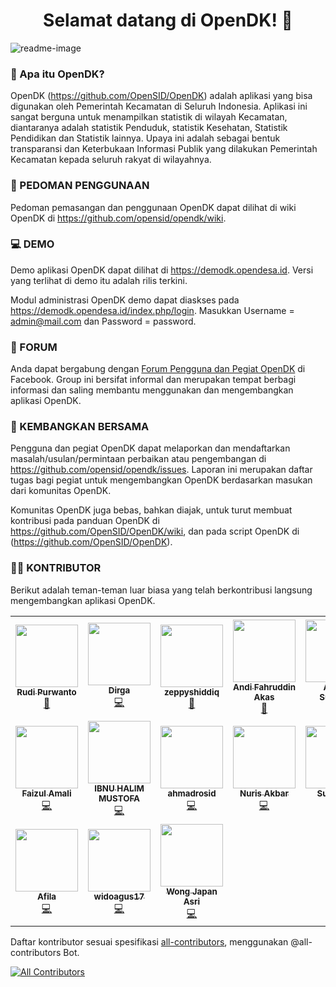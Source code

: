 <h1 align="center">Selamat datang di OpenDK! 👋</h1>

![readme-image](https://user-images.githubusercontent.com/45786885/120922202-f08b2180-c6f1-11eb-9105-22085a73ee64.png)

### 🤔 Apa itu OpenDK?
OpenDK (https://github.com/OpenSID/OpenDK) adalah aplikasi yang bisa digunakan oleh Pemerintah Kecamatan di Seluruh Indonesia. Aplikasi ini sangat berguna untuk menampilkan statistik di wilayah Kecamatan, diantaranya adalah statistik Penduduk, statistik Kesehatan, Statistik Pendidikan dan Statistik lainnya. Upaya ini adalah sebagai bentuk transparansi dan Keterbukaan Informasi Publik yang dilakukan Pemerintah Kecamatan kepada seluruh rakyat di wilayahnya.

### 📃 PEDOMAN PENGGUNAAN
Pedoman pemasangan dan penggunaan OpenDK dapat dilihat di wiki OpenDK di https://github.com/opensid/opendk/wiki.

### 💻 DEMO
Demo aplikasi OpenDK dapat dilihat di https://demodk.opendesa.id. Versi yang terlihat di demo itu adalah rilis terkini.

Modul administrasi OpenDK demo dapat diaskses pada https://demodk.opendesa.id/index.php/login. Masukkan Username = admin@mail.com dan Password = password.

### 💬 FORUM

Anda dapat bergabung dengan [Forum Pengguna dan Pegiat OpenDK](https://www.facebook.com/groups/opendk) di Facebook. Group ini bersifat informal dan merupakan tempat berbagi informasi dan saling membantu menggunakan dan mengembangkan aplikasi OpenDK.

### 🤝 KEMBANGKAN BERSAMA

Pengguna dan pegiat OpenDK dapat melaporkan dan mendaftarkan masalah/usulan/permintaan perbaikan atau pengembangan di https://github.com/opensid/opendk/issues. Laporan ini merupakan daftar tugas bagi pegiat untuk mengembangkan OpenDK berdasarkan masukan dari komunitas OpenDK.

Komunitas OpenDK juga bebas, bahkan diajak, untuk turut membuat kontribusi pada panduan OpenDK di https://github.com/OpenSID/OpenDK/wiki, dan pada script OpenDK di (https://github.com/OpenSID/OpenDK).

### 👨‍💻 KONTRIBUTOR

Berikut adalah teman-teman luar biasa yang telah berkontribusi langsung mengembangkan aplikasi OpenDK.

<!-- ALL-CONTRIBUTORS-LIST:START - Do not remove or modify this section -->
<!-- prettier-ignore-start -->
<!-- markdownlint-disable -->
<table>
  <tr>
    <td align="center"><a href="https://github.com/roaddee"><img src="https://avatars.githubusercontent.com/u/45786885?v=4?s=100" width="100px;" alt=""/><br /><sub><b>Rudi Purwanto</b></sub></a><br /><a href="https://github.com/OpenSID/OpenDK/commits?author=roaddee" title="Documentation">📖</a></td>
    <td align="center"><a href="https://github.com/dirgareborn"><img src="https://avatars.githubusercontent.com/u/21957159?v=4?s=100" width="100px;" alt=""/><br /><sub><b>Dirga </b></sub></a><br /><a href="https://github.com/OpenSID/OpenDK/commits?author=dirgareborn" title="Code">💻</a></td>
    <td align="center"><a href="https://github.com/fusionid"><img src="https://avatars.githubusercontent.com/u/10391199?v=4?s=100" width="100px;" alt=""/><br /><sub><b>zeppyshiddiq</b></sub></a><br /><a href="https://github.com/OpenSID/OpenDK/commits?author=fusionid" title="Documentation">📖</a></td>
    <td align="center"><a href="http://afa28.github.io"><img src="https://avatars.githubusercontent.com/u/57283157?v=4?s=100" width="100px;" alt=""/><br /><sub><b>Andi Fahruddin Akas</b></sub></a><br /><a href="https://github.com/OpenSID/OpenDK/commits?author=afa28" title="Documentation">📖</a></td>
    <td align="center"><a href="https://agungsugiarto.github.io"><img src="https://avatars.githubusercontent.com/u/10989147?v=4?s=100" width="100px;" alt=""/><br /><sub><b>Agung Sugiarto</b></sub></a><br /><a href="https://github.com/OpenSID/OpenDK/commits?author=agungsugiarto" title="Documentation">📖</a></td>
    <td align="center"><a href="https://github.com/xiaocids"><img src="https://avatars.githubusercontent.com/u/4973716?v=4?s=100" width="100px;" alt=""/><br /><sub><b>R Awaludin</b></sub></a><br /><a href="https://github.com/OpenSID/OpenDK/commits?author=xiaocids" title="Code">💻</a></td>
    <td align="center"><a href="https://ocan.page.link/fbku"><img src="https://avatars.githubusercontent.com/u/22321111?v=4?s=100" width="100px;" alt=""/><br /><sub><b>Lufri Rais Maulana</b></sub></a><br /><a href="https://github.com/OpenSID/OpenDK/commits?author=raismaulana" title="Code">💻</a></td>
  </tr>
  <tr>
    <td align="center"><a href="https://facebook.com/faizulamaly"><img src="https://avatars.githubusercontent.com/u/31075119?v=4?s=100" width="100px;" alt=""/><br /><sub><b>Faizul Amali</b></sub></a><br /><a href="https://github.com/OpenSID/OpenDK/commits?author=ilamazuliaf" title="Code">💻</a></td>
    <td align="center"><a href="https://ibnuis.dev"><img src="https://avatars.githubusercontent.com/u/14322078?v=4?s=100" width="100px;" alt=""/><br /><sub><b>IBNU HALIM MUSTOFA</b></sub></a><br /><a href="https://github.com/OpenSID/OpenDK/commits?author=ibnuhalimm" title="Code">💻</a></td>
    <td align="center"><a href="https://ahmadrosid.com"><img src="https://avatars.githubusercontent.com/u/29406408?v=4?s=100" width="100px;" alt=""/><br /><sub><b>ahmadrosid</b></sub></a><br /><a href="https://github.com/OpenSID/OpenDK/commits?author=ahmadrosid" title="Code">💻</a></td>
    <td align="center"><a href="http://belajarphp.net"><img src="https://avatars.githubusercontent.com/u/5483330?v=4?s=100" width="100px;" alt=""/><br /><sub><b>Nuris Akbar</b></sub></a><br /><a href="https://github.com/OpenSID/OpenDK/commits?author=nurisakbar" title="Code">💻</a></td>
    <td align="center"><a href="http://sayasuhendra.github.io"><img src="https://avatars.githubusercontent.com/u/4870292?v=4?s=100" width="100px;" alt=""/><br /><sub><b>Suhendra</b></sub></a><br /><a href="https://github.com/OpenSID/OpenDK/commits?author=sayasuhendra" title="Code">💻</a></td>
    <td align="center"><a href="http://wahyusafrizal.xyz/"><img src="https://avatars.githubusercontent.com/u/49548492?v=4?s=100" width="100px;" alt=""/><br /><sub><b>Wahyu Safrizal</b></sub></a><br /><a href="https://github.com/OpenSID/OpenDK/commits?author=wahyusafrizal17" title="Code">💻</a></td>
    <td align="center"><a href="https://github.com/totoprayogo1916"><img src="https://avatars.githubusercontent.com/u/2387514?v=4?s=100" width="100px;" alt=""/><br /><sub><b>Toto</b></sub></a><br /><a href="https://github.com/OpenSID/OpenDK/commits?author=totoprayogo1916" title="Code">💻</a></td>
  </tr>
  <tr>
    <td align="center"><a href="https://github.com/apidong"><img src="https://avatars.githubusercontent.com/u/20056421?v=4?s=100" width="100px;" alt=""/><br /><sub><b>Afila</b></sub></a><br /><a href="https://github.com/OpenSID/OpenDK/commits?author=apidong" title="Code">💻</a></td>
    <td align="center"><a href="https://github.com/widoagus17"><img src="https://avatars.githubusercontent.com/u/87120968?v=4?s=100" width="100px;" alt=""/><br /><sub><b>widoagus17</b></sub></a><br /><a href="https://github.com/OpenSID/OpenDK/commits?author=widoagus17" title="Code">💻</a></td>
    <td align="center"><a href="https://github.com/wongjapan"><img src="https://avatars.githubusercontent.com/u/45100510?v=4?s=100" width="100px;" alt=""/><br /><sub><b>Wong Japan Asri</b></sub></a><br /><a href="https://github.com/OpenSID/OpenDK/commits?author=wongjapan" title="Code">💻</a></td>
  </tr>
</table>

<!-- markdownlint-restore -->
<!-- prettier-ignore-end -->

<!-- ALL-CONTRIBUTORS-LIST:END -->

Daftar kontributor sesuai spesifikasi [all-contributors](https://github.com/all-contributors/all-contributors), menggunakan @all-contributors Bot.

<!-- ALL-CONTRIBUTORS-BADGE:START - Do not remove or modify this section -->
[![All Contributors](https://img.shields.io/badge/all_contributors-17-orange.svg?style=flat-square)](#contributors-)
<!-- ALL-CONTRIBUTORS-BADGE:END -->
